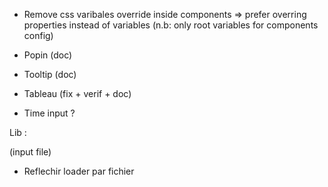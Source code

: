 * Remove css varibales override inside components => prefer overring properties instead of variables
(n.b: only root variables for components config)

* Popin (doc)
* Tooltip (doc)
* Tableau (fix + verif + doc)
* Time input ?

Lib :

(input file)
- Reflechir loader par fichier